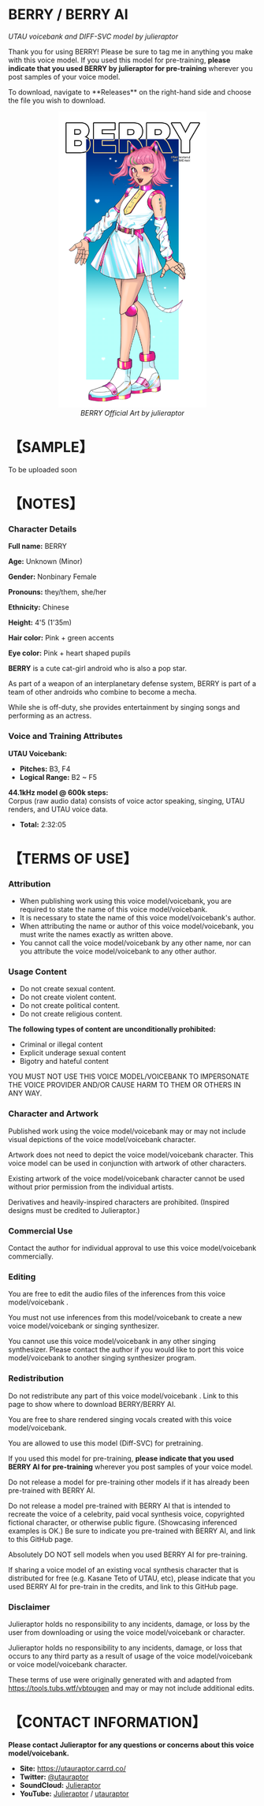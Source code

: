 # BERRY / BERRY AI
<i> UTAU voicebank and DIFF-SVC model by julieraptor</i>

Thank you for using BERRY! Please be sure to tag me in anything you make with this voice model.
If you used this model for pre-training, **please indicate that you used BERRY by julieraptor for pre-training** wherever you post samples of your voice model.
<p>
To download, navigate to **Releases** on the right-hand side and choose the file you wish to download.

<p align="center">
<img src ="https://github.com/julieraptor/BERRY-UTAU-DIFF-SVC/blob/main/Art/berry_full.png?raw=true" height="600" />
<br>
<i>BERRY Official Art by julieraptor</i>
</p>

# 【SAMPLE】 

To be uploaded soon

# 【NOTES】 
### Character Details
**Full name:** BERRY

**Age:** Unknown (Minor)

**Gender:** Nonbinary Female

**Pronouns:** they/them, she/her

**Ethnicity:** Chinese

**Height:** 4'5 (1'35m)

**Hair color:** Pink + green accents

**Eye color:** Pink + heart shaped pupils

**BERRY** is a cute cat-girl android who is also a pop star.
 
As part of a weapon of an interplanetary defense system, BERRY is part of a team of other androids who combine to become a mecha.
 
While she is off-duty, she provides entertainment by singing songs and performing as an actress.

### Voice and Training Attributes

**UTAU Voicebank:**
- **Pitches:** B3, F4
- **Logical Range:** B2 ~ F5

**44.1kHz model @ 600k steps:**
<br>Corpus (raw audio data) consists of voice actor speaking, singing, UTAU renders, and UTAU voice data.
- **Total:** 2:32:05

# 【TERMS OF USE】

### Attribution
- When publishing work using this voice model/voicebank, you are required to state the name of this voice model/voicebank.
- It is necessary to state the name of this voice model/voicebank's author.
- When attributing the name or author of this voice model/voicebank, you must write the names exactly as written above. 
- You cannot call the voice model/voicebank by any other name, nor can you attribute the voice model/voicebank to any other author.

### Usage Content

 - Do not create sexual content. 
 - Do not create violent content. 
 - Do not create political content.
 - Do not create religious content.


**The following types of content are unconditionally prohibited:**
 - Criminal or illegal content 
 - Explicit underage sexual content 
 - Bigotry and hateful content
 
 YOU MUST NOT USE THIS VOICE MODEL/VOICEBANK TO IMPERSONATE THE VOICE PROVIDER AND/OR CAUSE HARM TO THEM OR OTHERS IN ANY WAY.

### Character and Artwork

Published work using the voice model/voicebank may or may not include visual depictions of the voice model/voicebank character.

Artwork does not need to depict the voice model/voicebank character. This voice model can be used in conjunction with artwork of other characters.

Existing artwork of the voice model/voicebank character cannot be used without prior permission from the individual artists.

Derivatives and heavily-inspired characters are prohibited. (Inspired designs must be credited to Julieraptor.)

### Commercial Use
Contact the author for individual approval to use this voice model/voicebank  commercially.

### Editing
You are free to edit the audio files of the inferences from this voice model/voicebank .

You must not use inferences from this model/voicebank  to create a new voice model/voicebank  or singing synthesizer.

You cannot use this voice model/voicebank  in any other singing synthesizer. Please contact the author if you would like to port this voice model/voicebank  to another singing synthesizer program.

### Redistribution

Do not redistribute any part of this voice model/voicebank . Link to this page to show where to download BERRY/BERRY AI.

You are free to share rendered singing vocals created with this voice model/voicebank.

You are allowed to use this model (Diff-SVC) for pretraining.

If you used this model for pre-training, **please indicate that you used BERRY AI for pre-training** wherever you post samples of your voice model.

Do not release a model for pre-training other models if it has already been pre-trained with BERRY AI.

Do not release a model pre-trained with BERRY AI that is intended to recreate the voice of a celebrity, paid vocal synthesis voice, copyrighted fictional character, or otherwise public figure.
(Showcasing inferenced examples is OK.) Be sure to indicate you pre-trained with BERRY AI, and link to this GitHub page.

Absolutely DO NOT sell models when you used BERRY AI for pre-training.

If sharing a voice model of an existing vocal synthesis character that is distributed for free (e.g. Kasane Teto of UTAU, etc), please indicate that you used BERRY AI for pre-train in the credits, and link to this GitHub page.

### Disclaimer
Julieraptor holds no responsibility to any incidents, damage, or loss by the user from downloading or using the voice model/voicebank or character.

Julieraptor holds no responsibility to any incidents, damage, or loss that occurs to any third party as a result of usage of the voice model/voicebank or voice model/voicebank character.

These terms of use were originally generated with and adapted from https://tools.tubs.wtf/vbtougen and may or may not include additional edits.

# 【CONTACT INFORMATION】
**Please contact Julieraptor for any questions or concerns about this voice model/voicebank.**
 - **Site:** https://utauraptor.carrd.co/
- **Twitter:** [@utauraptor](https://twitter.com/utauraptor)
- **SoundCloud:** [Julieraptor](https://soundcloud.com/julieraptor)
- **YouTube:** [Julieraptor](https://www.youtube.com/channel/UCWydCTZjtDzWUgPVE_2Ff_A) / [utauraptor](https://www.youtube.com/channel/UCaJ0Q7aEmNdZAME8zvxQICg)
